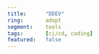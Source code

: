 ```yaml
---
title:      "DDEV"
ring:       adopt
segment:    tools
tags:       [ci/cd, coding]
featured:   false
---
```

